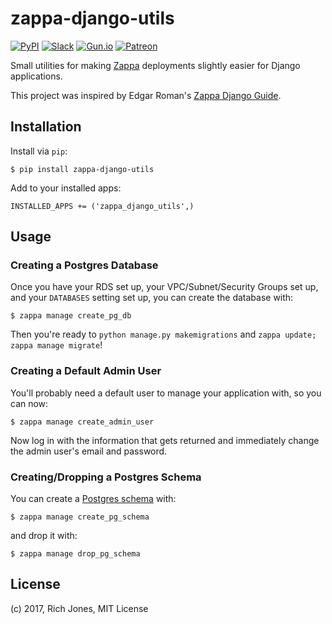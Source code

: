 # zappa-django-utils

[![PyPI](https://img.shields.io/pypi/v/zappa-django-utils.svg)](https://pypi.python.org/pypi/zappa-django-utils)
[![Slack](https://img.shields.io/badge/chat-slack-ff69b4.svg)](https://slack.zappa.io/)
[![Gun.io](https://img.shields.io/badge/made%20by-gun.io-blue.svg)](https://gun.io/)
[![Patreon](https://img.shields.io/badge/support-patreon-brightgreen.svg)](https://patreon.com/zappa)


Small utilities for making [Zappa](https://github.com/Miserlou/Zappa) deployments slightly easier for Django applications.

This project was inspired by Edgar Roman's [Zappa Django Guide](https://github.com/edgarroman/zappa-django-guide).

## Installation

Install via `pip`:
    
    $ pip install zappa-django-utils

Add to your installed apps:

    INSTALLED_APPS += ('zappa_django_utils',)

## Usage

### Creating a Postgres Database

Once you have your RDS set up, your VPC/Subnet/Security Groups set up, and your `DATABASES` setting set up, you can create the database with:

    $ zappa manage create_pg_db

Then you're ready to `python manage.py makemigrations` and `zappa update; zappa manage migrate`!

### Creating a Default Admin User 

You'll probably need a default user to manage your application with, so you can now:

    $ zappa manage create_admin_user

Now log in with the information that gets returned and immediately change the admin user's email and password.

### Creating/Dropping a Postgres Schema

You can create a [Postgres schema](https://www.postgresql.org/docs/8.2/static/ddl-schemas.html) with:

    $ zappa manage create_pg_schema

and drop it with:

    $ zappa manage drop_pg_schema

## License

(c) 2017, Rich Jones, MIT License
